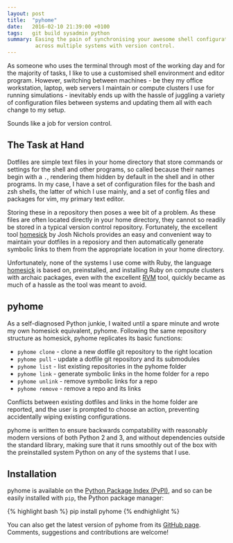 ```yaml
---
layout: post
title:  "pyhome"
date:   2016-02-10 21:39:00 +0100
tags:   git build sysadmin python
summary: Easing the pain of synchronising your awesome shell configuration
         across multiple systems with version control.
---
```


As someone who uses the terminal through most of the working day and for the
majority of tasks, I like to use a customised shell environment and editor
program. However, switching between machines - be they my office workstation,
laptop, web servers I maintain or compute clusters I use for running
simulations - inevitably ends up with the hassle of juggling a variety of
configuration files between systems and updating them all with each change to
my setup.

Sounds like a job for version control.

## The Task at Hand

Dotfiles are simple text files in your home directory that store commands or
settings for the shell and other programs, so called because their names begin
with a `.`, rendering them hidden by default in the shell and in other
programs. In my case, I have a set of configuration files for the bash and zsh
shells, the latter of which I use mainly, and a set of config files and
packages for vim, my primary text editor.

Storing these in a repository then poses a wee bit of a problem. As these files
are often located directly in your home directory, they cannot so readily be
stored in a typical version control repository. Fortunately, the excellent tool
[homesick] by Josh Nichols provides an easy and convenient way to maintain your
dotfiles in a reposiory and then automatically generate symbolic links to them
from the appropriate location in your home directory.

Unfortunately, none of the systems I use come with Ruby, the language
[homesick] is based on, preinstalled, and installing Ruby on compute clusters
with archaic packages, even with the excellent [RVM] tool, quickly became as
much of a hassle as the tool was meant to avoid.

## pyhome

As a self-diagnosed Python junkie, I waited until a spare minute and wrote my
own homesick equivalent, pyhome. Following the same repository structure as
homesick, pyhome replicates its basic functions:

* `pyhome clone` - clone a new dotfile git repository to the right location
* `pyhome pull` - update a dotfile git repository and its submodules
* `pyhome list` - list existing repositories in the pyhome folder
* `pyhome link` - generate symbolic links in the home folder for a repo
* `pyhome unlink` - remove symbolic links for a repo
* `pyhome remove` - remove a repo and its links

Conflicts between existing dotfiles and links in the home folder are reported,
and the user is prompted to choose an action, preventing accidentally wiping
existing configurations.

pyhome is written to ensure backwards compatability with reasonably modern
versions of both Python 2 and 3, and without dependencies outside the standard
library, making sure that it runs smoothly out of the box with the preinstalled
system Python on any of the systems that I use.

## Installation

pyhome is available on the [Python Package Index (PyPI)][pyhome-pypi], and so
can be easily installed with `pip`, the Python package manager:

{% highlight bash %}
pip install pyhome
{% endhighlight %}

You can also get the latest version of pyhome from its
[GitHub page][pyhome-github]. Comments, suggestions and contributions are
welcome!

[homesick]: https://github.com/technicalpickles/homesick
[RVM]: https://rvm.io/
[pyhome-pypi]: https://pypi.python.org/pypi/pyhome
[pyhome-github]: https://github.com/acroz/pyhome
